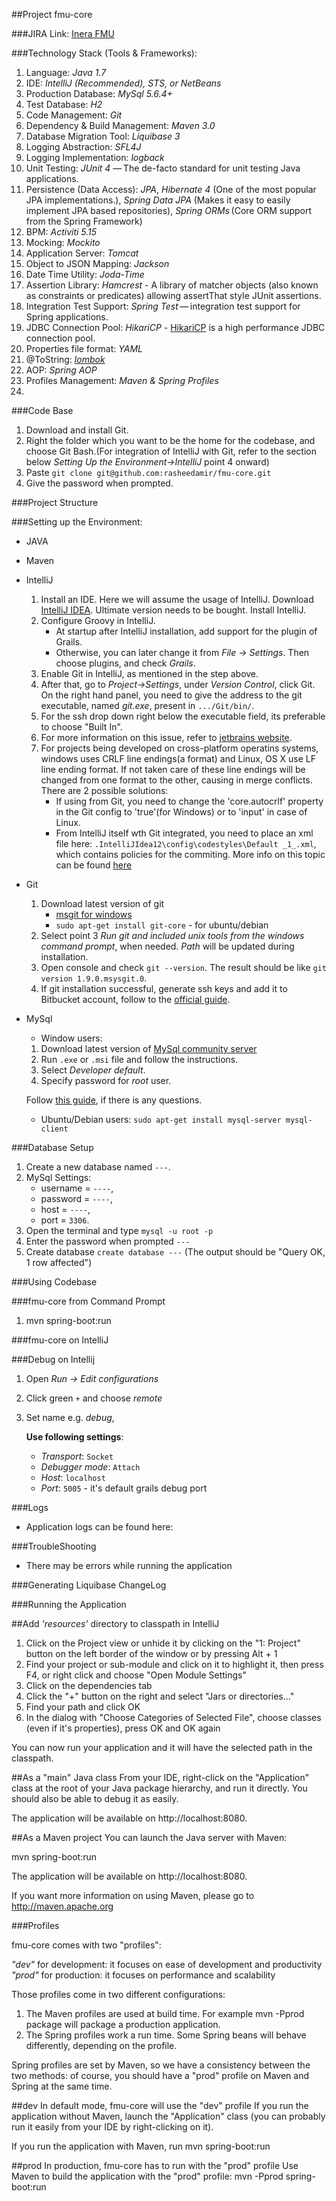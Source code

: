 ##Project fmu-core

###JIRA Link:
[Inera FMU](https://inera-certificate.atlassian.net/browse/FMU)

###Technology Stack (Tools & Frameworks):

1. Language: _Java 1.7_
2. IDE: _IntelliJ (Recommended), STS, or NetBeans_
3. Production Database: _MySql 5.6.4+_
4. Test Database: _H2_
5. Code Management: _Git_
6. Dependency & Build Management: _Maven 3.0_
7. Database Migration Tool: _Liquibase 3_
8. Logging Abstraction: _SFL4J_
9. Logging Implementation: _logback_
10. Unit Testing: _JUnit 4_ — The de-facto standard for unit testing Java applications.
11. Persistence (Data Access): _JPA_, _Hibernate 4_ (One of the most popular JPA implementations.), _Spring Data JPA_ (Makes it easy to easily implement JPA based repositories), _Spring ORMs_ (Core ORM support from the Spring Framework)
12. BPM: _Activiti 5.15_
13. Mocking: _Mockito_
14. Application Server: _Tomcat_
15. Object to JSON Mapping: _Jackson_
16. Date Time Utility: _Joda-Time_
17. Assertion Library: _Hamcrest_ - A library of matcher objects (also known as constraints or predicates) allowing assertThat style JUnit assertions.
18. Integration Test Support: _Spring Test_ — integration test support for Spring applications.
19. JDBC Connection Pool: _HikariCP_ - [HikariCP](http://brettwooldridge.github.io/HikariCP/) is a high performance JDBC connection pool.
20. Properties file format: _YAML_
21. @ToString: [_lombok_](http://projectlombok.org/)
22. AOP: _Spring AOP_
23. Profiles Management: _Maven & Spring Profiles_
24. 

###Code Base
1. Download and install Git.
2. Right the folder which you want to be the home for the codebase, and choose Git Bash.(For integration of IntelliJ with Git, refer to  the section below _Setting Up the Environment->IntelliJ_ point 4 onward)
3. Paste `git clone git@github.com:rasheedamir/fmu-core.git`
4. Give the password when prompted.
    
###Project Structure

    
###Setting up the Environment:
- JAVA

- Maven

- IntelliJ
    1. Install an IDE. Here we will assume the usage of IntelliJ. Download [IntelliJ IDEA](http://www.jetbrains.com/idea/download/index.html). Ultimate version needs to be bought. Install IntelliJ.
    2. Configure Groovy in IntelliJ.
        - At startup after IntelliJ installation, add support for the plugin of Grails.
        - Otherwise, you can later change it from _File -> Settings_. Then choose plugins, and check _Grails_.
    3. Enable Git in IntelliJ, as mentioned in the step above.
    4. After that, go to _Project->Settings_, under _Version Control_, click Git. On the right hand panel, you need to give the address to the git executable, named _git.exe_, present in `.../Git/bin/`.
    5. For the ssh drop down right below the executable field, its preferable to choose "Built In".
    6. For more information on this issue, refer to [jetbrains website](http://www.jetbrains.com/idea/webhelp/using-git-integration.html).
    7. For projects being developed on cross-platform operatins systems, windows uses CRLF line endings(a format) and Linux, OS X use LF line ending format. If not taken care of these line endings will be changed from one format to the other, causing in merge conflicts. There are 2 possible solutions:
        - If using from Git, you need to change the 'core.autocrlf' property in the Git config to 'true'(for Windows) or to 'input' in case of Linux.
        - From IntelliJ itself wth Git integrated, you need to place an xml file here: `.IntelliJIdea12\config\codestyles\Default _1_.xml`, which contains policies for the commiting.
More info on this topic can be found [here](http://stackoverflow.com/questions/3206843/how-line-ending-conversions-work-with-git-core-autocrlf-between-different-operat)

- Git
    1. Download latest version of git
        - [msgit for windows](https://code.google.com/p/msysgit/downloads/list?q=full+installer+official+git)
        - `sudo apt-get install git-core` - for ubuntu/debian
    2. Select point 3 _Run git and included unix tools from the windows command prompt_, when needed. _Path_ will be updated during installation.
    3. Open console and check `git --version`. The result should be like `git version 1.9.0.msysgit.0`.
    4. If git installation successful, generate ssh keys and add it to Bitbucket account, follow to the [official guide](https://confluence.atlassian.com/display/BITBUCKET/Set+up+SSH+for+Git).

- MySql
    - Window users:

    1. Download latest version of [MySql community server](http://dev.mysql.com/downloads/mysql/)
    2. Run `.exe` or `.msi` file and follow the instructions.
    3. Select _Developer default_.
    4. Specify password for _root_ user.

    Follow [this guide](http://www.mysqltutorial.org/install-mysql/), if there is any questions.

    - Ubuntu/Debian users: `sudo apt-get install mysql-server mysql-client`

###Database Setup
  1. Create a new database named `---`.
  2. MySql Settings:
      - username = `----`,
      - password = `----`,
      - host = `----`,
      - port = `3306`.
  3. Open the terminal and type `mysql -u root -p`
  4. Enter the password when prompted `---`
  5. Create database `create database ---` (The output should be "Query OK, 1 row affected")

###Using Codebase

    
###fmu-core from Command Prompt
  1. mvn spring-boot:run
    
###fmu-core on IntelliJ


###Debug on Intellij
   1. Open _Run -> Edit configurations_
   2. Click green `+` and choose _remote_
   3. Set name e.g. _debug_, 

       **Use following settings**:

       - _Transport_: `Socket`
       - _Debugger mode_: `Attach`
       - _Host_: `localhost`
       - _Port_: `5005` - it's default grails debug port

###Logs
  - Application logs can be found here: 
    
###TroubleShooting
  - There may be errors while running the application

###Generating Liquibase ChangeLog

###Running the Application

##Add _'resources'_ directory to classpath in IntelliJ

1. Click on the Project view or unhide it by clicking on the "1: Project" button on the left border of the window or by pressing Alt + 1
2. Find your project or sub-module and click on it to highlight it, then press F4, or right click and choose "Open Module Settings"
3. Click on the dependencies tab
4. Click the "+" button on the right and select "Jars or directories..."
5. Find your path and click OK
6. In the dialog with "Choose Categories of Selected File", choose classes (even if it's properties), press OK and OK again

You can now run your application and it will have the selected path in the classpath.

##As a "main" Java class
From your IDE, right-click on the "Application" class at the root of your Java package hierarchy, and run it directly. You should also be able to debug it as easily.

The application will be available on http://localhost:8080.

##As a Maven project
You can launch the Java server with Maven:

mvn spring-boot:run

The application will be available on http://localhost:8080.

If you want more information on using Maven, please go to http://maven.apache.org

###Profiles

fmu-core comes with two "profiles":

_"dev"_ for development: it focuses on ease of development and productivity
_"prod"_ for production: it focuses on performance and scalability

Those profiles come in two different configurations:

1. The Maven profiles are used at build time. For example mvn -Pprod package will package a production application.
2. The Spring profiles work a run time. Some Spring beans will behave differently, depending on the profile.

Spring profiles are set by Maven, so we have a consistency between the two methods: of course, you should have a "prod" profile on Maven and Spring at the same time.

##dev
In default mode, fmu-core will use the "dev" profile
If you run the application without Maven, launch the "Application" class (you can probably run it easily from your IDE by right-clicking on it).

If you run the application with Maven, run mvn spring-boot:run

##prod
In production, fmu-core has to run with the "prod" profile
Use Maven to build the application with the "prod" profile: mvn -Pprod spring-boot:run